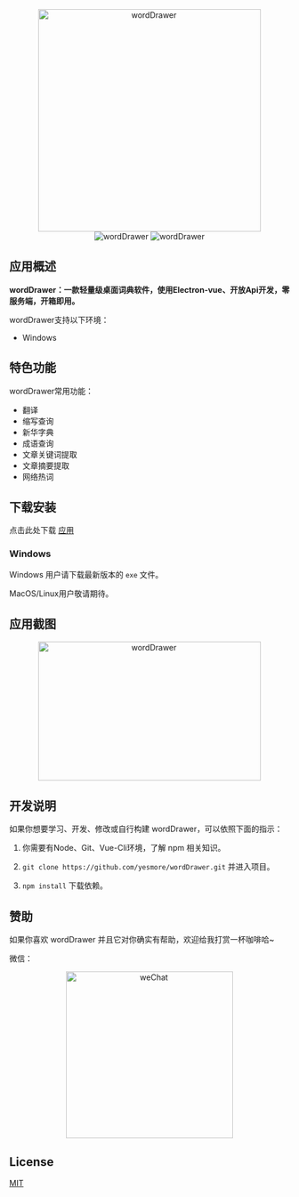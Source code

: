 <div align=center><img width="400" src="https://cdn.jsdelivr.net/gh/yesmore/img/imgs/202108301200714.png" alt="wordDrawer"/></div>

<div align=center>
    <img src="https://img.shields.io/github/stars/yesmore/wordDrawer.svg" alt="wordDrawer"/>
    <img src="https://img.shields.io/github/downloads/yesmore/wordDrawer/total.svg" alt="wordDrawer"/>
</div>

## 应用概述

**wordDrawer：一款轻量级桌面词典软件，使用Electron-vue、开放Api开发，零服务端，开箱即用。**

wordDrawer支持以下环境：

- Windows


## 特色功能

wordDrawer常用功能：

- 翻译
- 缩写查询
- 新华字典
- 成语查询
- 文章关键词提取
- 文章摘要提取
- 网络热词

## 下载安装

点击此处下载 [应用](https://github.com/yesmore/wordDrawer/releases/tag/v1.0.8-beta.1)

### Windows

Windows 用户请下载最新版本的 `exe` 文件。

MacOS/Linux用户敬请期待。

## 应用截图

<div align=center><img width="400" height="250" src="https://cdn.jsdelivr.net/gh/yesmore/img/imgs/202108311112569.png" alt="wordDrawer"/></div>





## 开发说明

如果你想要学习、开发、修改或自行构建 wordDrawer，可以依照下面的指示：

1. 你需要有Node、Git、Vue-Cli环境，了解 npm 相关知识。

2. `git clone https://github.com/yesmore/wordDrawer.git` 并进入项目。

3. `npm install` 下载依赖。

## 赞助

如果你喜欢 wordDrawer 并且它对你确实有帮助，欢迎给我打赏一杯咖啡哈~

微信：

<div align=center><img width="300" src="https://cdn.jsdelivr.net/gh/yesmore/img/imgs/202108311123027.jpg" alt="weChat"/></div>



## License

[MIT](http://opensource.org/licenses/MIT)


